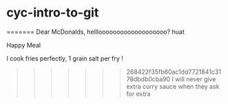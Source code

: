 # cyc-intro-to-git


=======
Dear McDonalds,
helllooooooooooooooooooo?
huat

Happy Meal


I cook fries perfectly, 1 grain salt per fry !
>>>>>>> 268422f35fb60ac1dd7721841c3178dbdb0cba90
I will never give extra curry sauce when they ask for extra


